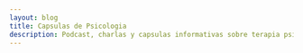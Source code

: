 ```yaml
---
layout: blog
title: Capsulas de Psicologia
description: Podcast, charlas y capsulas informativas sobre terapia psicologica. 
---
```

